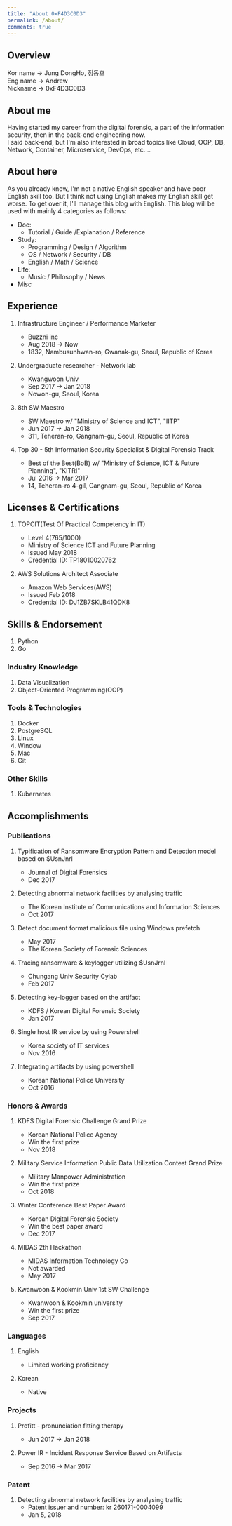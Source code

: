```yaml
---
title: "About 0xF4D3C0D3"
permalink: /about/
comments: true
---
```


## Overview
Kor name $\to$ Jung DongHo, 정동호  
Eng name $\to$ Andrew  
Nickname $\to$ 0xF4D3C0D3  

## About me
Having started my career from the digital forensic, a part of the information security, then in the back-end engineering now.  
I said back-end, but I'm also interested in broad topics like Cloud, OOP, DB, Network, Container, Microservice, DevOps, etc....  


## About here
As you already know, I'm not a native English speaker and have poor English skill too. But I think not using English makes my English skill get worse. To get over it, I'll manage this blog with English.
This blog will be used with mainly 4 categories as follows:
-   Doc:
    -   Tutorial / Guide /Explanation / Reference
-   Study:
    -   Programming / Design / Algorithm
    -   OS / Network / Security / DB
    -   English / Math / Science
-   Life:
    -   Music / Philosophy / News
-   Misc
## Experience

1. Infrastructure Engineer / Performance Marketer
    - Buzzni inc
    - Aug 2018 $\to$ Now
    - 1832, Nambusunhwan-ro, Gwanak-gu, Seoul, Republic of Korea

1. Undergraduate researcher - Network lab
    - Kwangwoon Univ
    - Sep 2017  $\to$ Jan 2018
    - Nowon-gu, Seoul, Korea

1. 8th SW Maestro
    - SW Maestro w/ "Ministry of Science and ICT", "IITP"
    - Jun 2017 $\to$ Jan 2018
    - 311, Teheran-ro, Gangnam-gu, Seoul, Republic of Korea

1. Top 30 - 5th Information Security Specialist & Digital Forensic Track 
    -   Best of the Best(BoB) w/ "Ministry of Science, ICT & Future Planning", "KITRI"
    -   Jul 2016 $\to$ Mar 2017
    -   14, Teheran-ro 4-gil, Gangnam-gu, Seoul, Republic of Korea

## Licenses & Certifications

1. TOPCIT(Test Of Practical Competency in IT)
    -   Level 4(765/1000)
    -   Ministry of Science ICT and Future Planning
    -   Issued May 2018
    -   Credential ID: TP18010020762
  
1. AWS Solutions Architect Associate
    -   Amazon Web Services(AWS)
    -   Issued Feb 2018
    -   Credential ID: DJ1ZB7SKLB41QDK8
  
## Skills & Endorsement

1. Python
1. Go

### Industry Knowledge

1. Data Visualization
1. Object-Oriented Programming(OOP)

### Tools & Technologies

1. Docker
1. PostgreSQL
1. Linux
1. Window
1. Mac
1. Git

### Other Skills

1. Kubernetes

## Accomplishments

### Publications

1. Typification of Ransomware Encryption Pattern and Detection model based on $UsnJnrl
    -   Journal of Digital Forensics
    -   Dec 2017

1. Detecting abnormal network facilities by analysing traffic
    -   The Korean Institute of Communications and Information Sciences
    -   Oct 2017 

1. Detect document format malicious file using Windows prefetch
    -   May 2017
    -   The Korean Society of Forensic Sciences

1. Tracing ransomware & keylogger utilizing $UsnJrnl
    -   Chungang Univ Security Cylab
    -   Feb 2017
  
1. Detecting key-logger based on the artifact
    -   KDFS / Korean Digital Forensic Society
    -   Jan 2017

1. Single host IR service by using Powershell
    -   Korea society of IT services
    -   Nov 2016
  
1. Integrating artifacts by using powershell
    -   Korean National Police University
    -   Oct 2016
  
### Honors & Awards

1. KDFS Digital Forensic Challenge Grand Prize
    -   Korean National Police Agency
    -   Win the first prize 
    -   Nov 2018

1. Military Service Information Public Data Utilization Contest Grand Prize
    -   Military Manpower Administration
    -   Win the first prize
    -   Oct 2018

1. Winter Conference Best Paper Award
    -   Korean Digital Forensic Society
    -   Win the best paper award
    -   Dec 2017

1. MIDAS 2th Hackathon
    -   MIDAS Information Technology Co
    -   Not awarded
    -   May 2017

1. Kwanwoon & Kookmin Univ 1st SW Challenge
    -   Kwanwoon & Kookmin university
    -   Win the first prize
    -   Sep 2017
  
### Languages

1. English
    -   Limited working proficiency

1. Korean
    -   Native
  
### Projects

1. Profitt - pronunciation fitting therapy
    -   Jun 2017 $\to$ Jan 2018

1. Power IR - Incident Response Service Based on Artifacts
    -   Sep 2016 $\to$ Mar 2017
  
### Patent

1. Detecting abnormal network facilities by analysing traffic
    -   Patent issuer and number: kr 260171-0004099
    -   Jan 5, 2018
